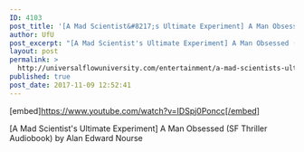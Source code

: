 ```yaml
---
ID: 4103
post_title: '[A Mad Scientist&#8217;s Ultimate Experiment] A Man Obsessed (SF Audiobook)'
author: UfU
post_excerpt: "[A Mad Scientist's Ultimate Experiment] A Man Obsessed (SF Thriller Audiobook) by Alan Edward Nourse"
layout: post
permalink: >
  http://universalflowuniversity.com/entertainment/a-mad-scientists-ultimate-experiment-a-man-obsessed-sf-audiobook/
published: true
post_date: 2017-11-09 12:52:41
---
```

[embed]https://www.youtube.com/watch?v=IDSpj0Poncc[/embed]<br>
<p>[A Mad Scientist's Ultimate Experiment] A Man Obsessed (SF Thriller Audiobook) by Alan Edward Nourse</p>